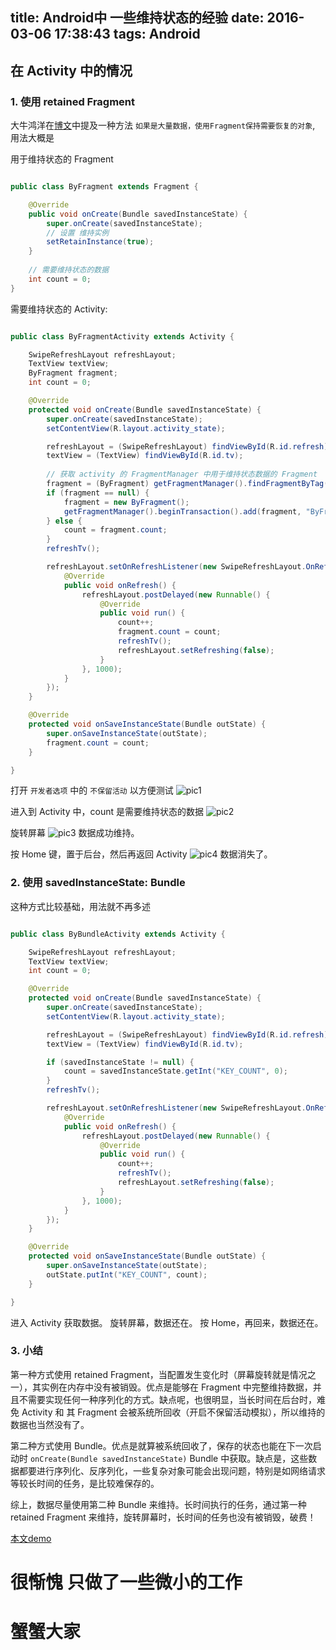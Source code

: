 title: Android中 一些维持状态的经验
date: 2016-03-06 17:38:43
tags: Android
---
## 在 Activity 中的情况
### 1. 使用 retained Fragment
大牛鸿洋在[博文](http://blog.csdn.net/lmj623565791/article/details/37936275)中提及一种方法 `如果是大量数据，使用Fragment保持需要恢复的对象`, 用法大概是  

用于维持状态的 Fragment
```java

public class ByFragment extends Fragment {

    @Override
    public void onCreate(Bundle savedInstanceState) {
        super.onCreate(savedInstanceState);
        // 设置 维持实例
        setRetainInstance(true);
    }
    
    // 需要维持状态的数据
    int count = 0;
}

```
需要维持状态的 Activity:
```java

public class ByFragmentActivity extends Activity {

    SwipeRefreshLayout refreshLayout;
    TextView textView;
    ByFragment fragment;
    int count = 0;

    @Override
    protected void onCreate(Bundle savedInstanceState) {
        super.onCreate(savedInstanceState);
        setContentView(R.layout.activity_state);

        refreshLayout = (SwipeRefreshLayout) findViewById(R.id.refresh);
        textView = (TextView) findViewById(R.id.tv);
        
        // 获取 activity 的 FragmentManager 中用于维持状态数据的 Fragment
        fragment = (ByFragment) getFragmentManager().findFragmentByTag("ByFragment");
        if (fragment == null) {
            fragment = new ByFragment();
            getFragmentManager().beginTransaction().add(fragment, "ByFragment").commit();
        } else {
            count = fragment.count;
        }
        refreshTv();

        refreshLayout.setOnRefreshListener(new SwipeRefreshLayout.OnRefreshListener() {
            @Override
            public void onRefresh() {
                refreshLayout.postDelayed(new Runnable() {
                    @Override
                    public void run() {
                        count++;
                        fragment.count = count;
                        refreshTv();
                        refreshLayout.setRefreshing(false);
                    }
                }, 1000);
            }
        });
    }

    @Override
    protected void onSaveInstanceState(Bundle outState) {
        super.onSaveInstanceState(outState);
        fragment.count = count;
    }

}

```

打开 `开发者选项` 中的 `不保留活动` 以方便测试
![pic1](http://7xr14l.com1.z0.glb.clouddn.com/activitynotkeep.jpg)

进入到 Activity 中，count 是需要维持状态的数据
![pic2](http://7xr14l.com1.z0.glb.clouddn.com/count1.jpg)

旋转屏幕
![pic3](http://7xr14l.com1.z0.glb.clouddn.com/count1_2.jpg)
数据成功维持。

按 Home 键，置于后台，然后再返回 Activity
![pic4](http://7xr14l.com1.z0.glb.clouddn.com/count0.jpg)
数据消失了。

### 2. 使用 savedInstanceState: Bundle
这种方式比较基础，用法就不再多述
```java

public class ByBundleActivity extends Activity {

    SwipeRefreshLayout refreshLayout;
    TextView textView;
    int count = 0;

    @Override
    protected void onCreate(Bundle savedInstanceState) {
        super.onCreate(savedInstanceState);
        setContentView(R.layout.activity_state);

        refreshLayout = (SwipeRefreshLayout) findViewById(R.id.refresh);
        textView = (TextView) findViewById(R.id.tv);

        if (savedInstanceState != null) {
            count = savedInstanceState.getInt("KEY_COUNT", 0);
        }
        refreshTv();

        refreshLayout.setOnRefreshListener(new SwipeRefreshLayout.OnRefreshListener() {
            @Override
            public void onRefresh() {
                refreshLayout.postDelayed(new Runnable() {
                    @Override
                    public void run() {
                        count++;
                        refreshTv();
                        refreshLayout.setRefreshing(false);
                    }
                }, 1000);
            }
        });
    }

    @Override
    protected void onSaveInstanceState(Bundle outState) {
        super.onSaveInstanceState(outState);
        outState.putInt("KEY_COUNT", count);
    }

}
```
进入 Activity 获取数据。
旋转屏幕，数据还在。
按 Home，再回来，数据还在。

### 3. 小结
第一种方式使用 retained Fragment，当配置发生变化时（屏幕旋转就是情况之一），其实例在内存中没有被销毁。优点是能够在 Fragment 中完整维持数据，并且不需要实现任何一种序列化的方式。缺点呢，也很明显，当长时间在后台时，难免 Activity 和 其 Fragment 会被系统所回收（开启不保留活动模拟），所以维持的数据也当然没有了。

第二种方式使用 Bundle。优点是就算被系统回收了，保存的状态也能在下一次启动时 `onCreate(Bundle savedInstanceState)`  Bundle 中获取。缺点是，这些数据都要进行序列化、反序列化，一些复杂对象可能会出现问题，特别是如网络请求等较长时间的任务，是比较难保存的。

综上，数据尽量使用第二种 Bundle 来维持。长时间执行的任务，通过第一种 retained Fragment 来维持，旋转屏幕时，长时间的任务也没有被销毁，破费！

[本文demo](https://github.com/bluzwong/MonkeyKingBar/tree/1b1f8714bdfbe0d62838740eb7ecc186913f3fa4/app/src/main/java/com/github/bluzwong/monkeykingbar/example)
# 很惭愧 只做了一些微小的工作
# 蟹蟹大家